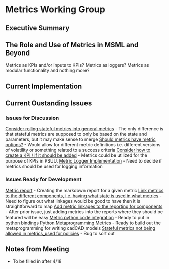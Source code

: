 # Metrics Working Group

## Executive Summary

## The Role and Use of Metrics in MSML and Beyond

Metrics as KPIs and/or inputs to KPIs?
Metrics as loggers?
Metrics as modular functionality and nothing more?

## Current Implementation

## Current Oustanding Issues

### Issues for Discussion

[Consider rolling stateful metrics into general metrics](https://github.com/BlockScience/MSML/issues/237) - The only difference is that stateful metrics are supposed to only be based on the state and parameters, but it may make sense to merge
[Should metrics have metric options?](https://github.com/BlockScience/MSML/issues/240) - Would allow for different metric definitions i.e. different versions of volatility or something related to a success criteria
[Consider how to create a KPI / if it should be added](https://github.com/BlockScience/MSML/issues/308) - Metrics could be utilized for the purpose of KPIs in PSUU.
[Metric Logger Implementation](https://github.com/BlockScience/MSML/issues/338) - Need to decide if metrics should be used for logging information

### Issues Ready for Development

[Metric report](https://github.com/BlockScience/MSML/issues/231) - Creating the markdown report for a given metric
[Link metrics to the different components, i.e. having what state is used in what metrics](https://github.com/BlockScience/MSML/issues/232) - Need to figure out what linkages would be good to have then it is straightforward to map
[Add metric linkages to the reporting for components](https://github.com/BlockScience/MSML/issues/233) - After prior issue, just adding metrics into the reports where they should be featured will be easy
[Metric python code integration](https://github.com/BlockScience/MSML/issues/319) - Ready to put in python bindings
[Python Metaprogramming Metrics](https://github.com/BlockScience/MSML/issues/337) - Ready to build out the metaprogramming for writing cadCAD models
[Stateful metrics not being allowed in metrics_used for policies](https://github.com/BlockScience/MSML/issues/357) - Bug to sort out

## Notes from Meeting

- To be filled in after 4/18